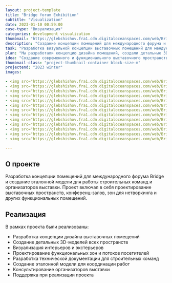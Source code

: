 ```yaml
---
layout: project-template
title: "Bridge forum Exhibition"
subtitle: "Visualization"
date: 2023-01-10 00:59:00
case-type: "Визуализация"
categories: development visualization
thumbnail: "https://glebshishov.fra1.cdn.digitaloceanspaces.com/web/Bridge-Exhibition/Bridge-Exhibition-thumbnail.webp"
description: "Создание концепции помещений для международного форума и разработка эталонной модели для работы строительных команд и организаторов выставки."
task: "Разработка визуальной концепции выставочных помещений для международного форума Bridge и создание эталонной 3D-модели для строительных команд."
plan: "Мы разработали концепцию дизайна помещений, создали детальные 3D-модели и визуализации, а также подготовили техническую документацию для строительных команд."
idea: "Создание современного и функционального выставочного пространства, которое соответствует международным стандартам и эффективно представляет концепцию форума Bridge."
thumbnail-class: "project-thumbnail-container block-size-m"
projectend: "2023 winter"
images:

- <img src="https://glebshishov.fra1.cdn.digitaloceanspaces.com/web/Bridge-Exhibition/Bridge-Exhibition-01.webp" class="project-img-parameters img-size-full" alt="bridge-exh-01">
- <img src="https://glebshishov.fra1.cdn.digitaloceanspaces.com/web/Bridge-Exhibition/Bridge-Exhibition-02.webp" class="project-img-parameters img-size-full" alt="bridge-exh-02">
- <img src="https://glebshishov.fra1.cdn.digitaloceanspaces.com/web/Bridge-Exhibition/Bridge-Exhibition-03.webp" class="project-img-parameters img-size-full" alt="bridge-exh-03">
- <img src="https://glebshishov.fra1.cdn.digitaloceanspaces.com/web/Bridge-Exhibition/Bridge-Exhibition-04.webp" class="project-img-parameters img-size-full" alt="bridge-exh-04">
- <img src="https://glebshishov.fra1.cdn.digitaloceanspaces.com/web/Bridge-Exhibition/Bridge-Exhibition-05.webp" class="project-img-parameters img-size-full" alt="bridge-exh-05">
- <img src="https://glebshishov.fra1.cdn.digitaloceanspaces.com/web/Bridge-Exhibition/Bridge-Exhibition-06.webp" class="project-img-parameters img-size-full" alt="bridge-exh-06">
- <img src="https://glebshishov.fra1.cdn.digitaloceanspaces.com/web/Bridge-Exhibition/Bridge-Exhibition-07.webp" class="project-img-parameters img-size-half" alt="bridge-exh-07">
- <img src="https://glebshishov.fra1.cdn.digitaloceanspaces.com/web/Bridge-Exhibition/Bridge-Exhibition-08.webp" class="project-img-parameters img-size-half" alt="bridge-exh-08">
- <img src="https://glebshishov.fra1.cdn.digitaloceanspaces.com/web/Bridge-Exhibition/Bridge-Exhibition-09.webp" class="project-img-parameters img-size-half" alt="bridge-exh-09">
- <img src="https://glebshishov.fra1.cdn.digitaloceanspaces.com/web/Bridge-Exhibition/Bridge-Exhibition-10.webp" class="project-img-parameters img-size-half" alt="bridge-exh-10">
- <img src="https://glebshishov.fra1.cdn.digitaloceanspaces.com/web/Bridge-Exhibition/Bridge-Exhibition-11.webp" class="project-img-parameters img-size-full" alt="bridge-exh-11">
- <img src="https://glebshishov.fra1.cdn.digitaloceanspaces.com/web/Bridge-Exhibition/Bridge-Exhibition-12.webp" class="project-img-parameters img-size-full" alt="bridge-exh-12">
- <img src="https://glebshishov.fra1.cdn.digitaloceanspaces.com/web/Bridge-Exhibition/Bridge-Exhibition-13.webp" class="project-img-parameters img-size-full" alt="bridge-exh-13">

---
```


## О проекте

Разработка концепции помещений для международного форума Bridge и создание эталонной модели для работы строительных команд и организаторов выставки. Проект включал в себя проектирование выставочных пространств, конференц-залов, зон для нетворкинга и других функциональных помещений.

## Реализация

В рамках проекта были реализованы:
- Разработка концепции дизайна выставочных помещений
- Создание детальных 3D-моделей всех пространств
- Визуализация интерьеров и экстерьеров
- Проектирование функциональных зон и потоков посетителей
- Разработка технической документации для строительных команд
- Создание эталонной модели для координации работ
- Консультирование организаторов выставки
- Поддержка при реализации проекта
